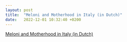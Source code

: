 ```yaml
---
layout: post
title:  "Meloni and Motherhood in Italy (in Dutch)"
date:   2022-12-01 10:32:40 +0200
---
```


[Meloni and Motherhood in Italy (in Dutch)](https://atria.nl/nieuws-publicaties/vrouwen-in-de-politiek/giorgia-meloni-moeder-van-italie/)